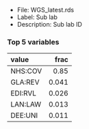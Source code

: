 

* File: WGS_latest.rds
* Label: Sub lab
* Description: Sub lab ID

### Top 5 variables
| value   |   frac |
|:--------|-------:|
| NHS:COV |  0.85  |
| GLA:REV |  0.041 |
| EDI:RVL |  0.026 |
| LAN:LAW |  0.013 |
| DEE:UNI |  0.011 |
        